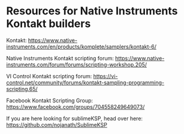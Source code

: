 # Resources for Native Instruments Kontakt builders

Kontakt:
https://www.native-instruments.com/en/products/komplete/samplers/kontakt-6/

Native Instruments Kontakt scripting forum:
https://www.native-instruments.com/forum/forums/scripting-workshop.205/

VI Control Kontakt scripting forum:
https://vi-control.net/community/forums/kontakt-sampling-programming-scripting.65/

Facebook Kontakt Scripting Group:
https://www.facebook.com/groups/704558249649073/

If you are here looking for sublimeKSP, head over here:
https://github.com/nojanath/SublimeKSP
